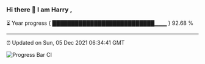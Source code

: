 ### Hi there 👋 I am Harry , 

⏳ Year progress { ███████████████████████████▁▁▁ } 92.68 %

---

⏰ Updated on Sun, 05 Dec 2021 06:34:41 GMT

![Progress Bar CI](https://github.com/duykhang68/duykhang68/workflows/Progress%20Bar%20CI/badge.svg)
